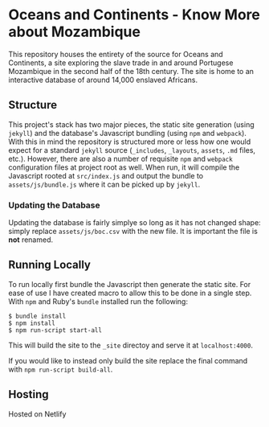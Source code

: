 # Oceans and Continents - Know More about Mozambique
This repository houses the entirety of the source for Oceans and Continents, a site exploring the slave trade in and around Portugese Mozambique in the second half of the 18th century.
The site is home to an interactive database of around 14,000 enslaved Africans.

## Structure
This project's stack has two major pieces, the static site generation (using `jekyll`) and the database's Javascript bundling (using `npm` and `webpack`).
With this in mind the repository is structured more or less how one would expect for a standard `jekyll` source (`_includes`, `_layouts`, `assets`, `.md` files, etc.).
However, there are also a number of requisite `npm` and `webpack` configuration files at project root as well.
When run, it will compile the Javascript rooted at `src/index.js` and output the bundle to `assets/js/bundle.js` where it can be picked up by `jekyll`.

### Updating the Database
Updating the database is fairly simplye so long as it has not changed shape: simply replace `assets/js/boc.csv` with the new file.
It is important the file is **not** renamed.

## Running Locally
To run locally first bundle the Javascript then generate the static site.
For ease of use I have created macro to allow this to be done in a single step.
With `npm` and Ruby's `bundle` installed run the following:
```
$ bundle install
$ npm install
$ npm run-script start-all
```
This will build the site to the `_site` directoy and serve it at `localhost:4000`.

If you would like to instead only build the site replace the final command with `npm run-script build-all`.

## Hosting
Hosted on Netlify